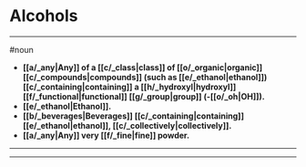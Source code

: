 # Alcohols
---
#noun
- **[[a/_any|Any]] of a [[c/_class|class]] of [[o/_organic|organic]] [[c/_compounds|compounds]] (such as [[e/_ethanol|ethanol]]) [[c/_containing|containing]] a [[h/_hydroxyl|hydroxyl]] [[f/_functional|functional]] [[g/_group|group]] (-[[o/_oh|OH]]).**
- **[[e/_ethanol|Ethanol]].**
- **[[b/_beverages|Beverages]] [[c/_containing|containing]] [[e/_ethanol|ethanol]], [[c/_collectively|collectively]].**
- **[[a/_any|Any]] very [[f/_fine|fine]] powder.**
---
---
